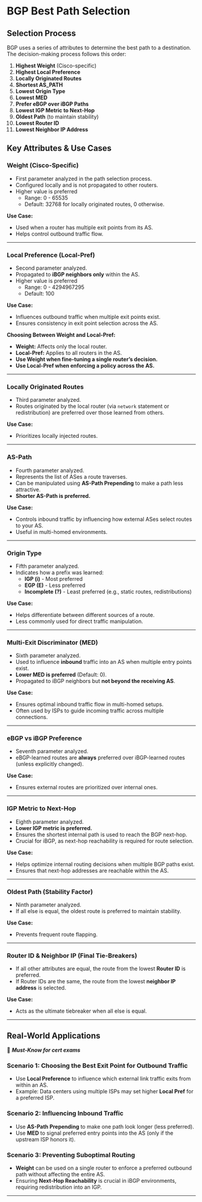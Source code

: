 # BGP Best Path Selection

## Selection Process
BGP uses a series of attributes to determine the best path to a destination. The decision-making process follows this order:

1. **Highest Weight** (Cisco-specific)
2. **Highest Local Preference**
3. **Locally Originated Routes**
4. **Shortest AS_PATH**
5. **Lowest Origin Type**
6. **Lowest MED**
7. **Prefer eBGP over iBGP Paths**
8. **Lowest IGP Metric to Next-Hop**
9. **Oldest Path** (to maintain stability)
10. **Lowest Router ID**
11. **Lowest Neighbor IP Address**

## Key Attributes & Use Cases

### **Weight (Cisco-Specific)**
- First parameter analyzed in the path selection process.
- Configured locally and is not propagated to other routers.
- Higher value is preferred 
  - Range: 0 - 65535
  - Default: 32768 for locally originated routes, 0 otherwise.

**Use Case:**
- Used when a router has multiple exit points from its AS.
- Helps control outbound traffic flow.

---
### **Local Preference (Local-Pref)**
- Second parameter analyzed.
- Propagated to **iBGP neighbors only** within the AS.
- Higher value is preferred 
  - Range: 0 - 4294967295 
  - Default: 100

**Use Case:**
- Influences outbound traffic when multiple exit points exist.
- Ensures consistency in exit point selection across the AS.

**Choosing Between Weight and Local-Pref:**
- **Weight:** Affects only the local router.
- **Local-Pref:** Applies to all routers in the AS.
- **Use Weight when fine-tuning a single router’s decision.**
- **Use Local-Pref when enforcing a policy across the AS.**

---
### **Locally Originated Routes**
- Third parameter analyzed.
- Routes originated by the local router (via `network` statement or redistribution) are preferred over those learned from others.

**Use Case:**
- Prioritizes locally injected routes.

---
### **AS-Path**
- Fourth parameter analyzed.
- Represents the list of ASes a route traverses.
- Can be manipulated using **AS-Path Prepending** to make a path less attractive.
- **Shorter AS-Path is preferred.**

**Use Case:**
- Controls inbound traffic by influencing how external ASes select routes to your AS.
- Useful in multi-homed environments.

---
### **Origin Type**
- Fifth parameter analyzed.
- Indicates how a prefix was learned:
  - **IGP (i)** - Most preferred
  - **EGP (E)** - Less preferred
  - **Incomplete (?)** - Least preferred (e.g., static routes, redistributions)

**Use Case:**
- Helps differentiate between different sources of a route.
- Less commonly used for direct traffic manipulation.

---
### **Multi-Exit Discriminator (MED)**
- Sixth parameter analyzed.
- Used to influence **inbound** traffic into an AS when multiple entry points exist.
- **Lower MED is preferred** (Default: 0).
- Propagated to iBGP neighbors but **not beyond the receiving AS**.

**Use Case:**
- Ensures optimal inbound traffic flow in multi-homed setups.
- Often used by ISPs to guide incoming traffic across multiple connections.

---
### **eBGP vs iBGP Preference**
- Seventh parameter analyzed.
- eBGP-learned routes are **always** preferred over iBGP-learned routes (unless explicitly changed).

**Use Case:**
- Ensures external routes are prioritized over internal ones.

---
### **IGP Metric to Next-Hop**
- Eighth parameter analyzed.
- **Lower IGP metric is preferred.**
- Ensures the shortest internal path is used to reach the BGP next-hop.
- Crucial for iBGP, as next-hop reachability is required for route selection.

**Use Case:**
- Helps optimize internal routing decisions when multiple BGP paths exist.
- Ensures that next-hop addresses are reachable within the AS.

---
### **Oldest Path (Stability Factor)**
- Ninth parameter analyzed.
- If all else is equal, the oldest route is preferred to maintain stability.

**Use Case:**
- Prevents frequent route flapping.

---
### **Router ID & Neighbor IP (Final Tie-Breakers)**
- If all other attributes are equal, the route from the lowest **Router ID** is preferred.
- If Router IDs are the same, the route from the lowest **neighbor IP address** is selected.

**Use Case:**
- Acts as the ultimate tiebreaker when all else is equal.

---

## **Real-World Applications** 
📌 ***Must-Know for cert exams***
### **Scenario 1: Choosing the Best Exit Point for Outbound Traffic**
- Use **Local Preference** to influence which external link traffic exits from within an AS.
- Example: Data centers using multiple ISPs may set higher **Local Pref** for a preferred ISP.

### **Scenario 2: Influencing Inbound Traffic**
- Use **AS-Path Prepending** to make one path look longer (less preferred).
- Use **MED** to signal preferred entry points into the AS (only if the upstream ISP honors it).

### **Scenario 3: Preventing Suboptimal Routing**
- **Weight** can be used on a single router to enforce a preferred outbound path without affecting the entire AS.
- Ensuring **Next-Hop Reachability** is crucial in iBGP environments, requiring redistribution into an IGP.

---

